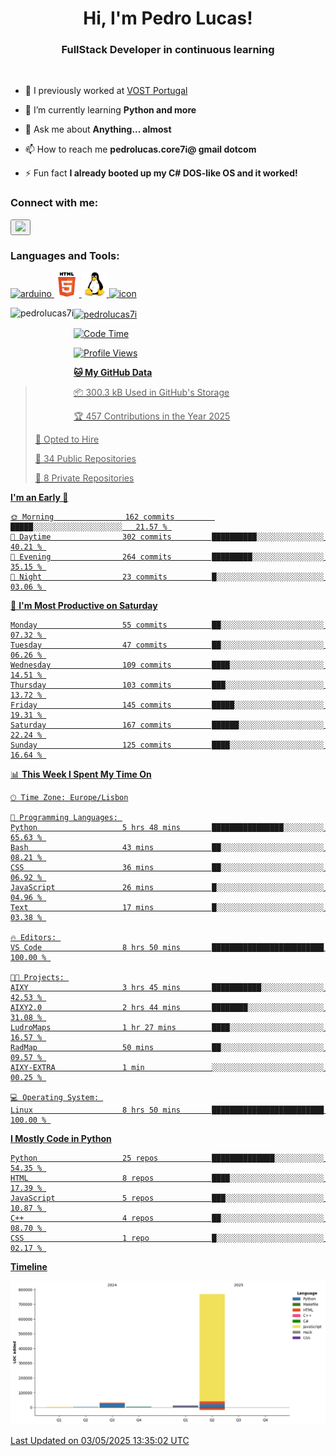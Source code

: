 <h1 align="center">Hi, I'm Pedro Lucas!</h1>
<h3 align="center">FullStack Developer in continuous learning</h3>
<br>

- 🔭 I previously worked at [VOST Portugal](https://github.com/vostpt) 

- 🌱 I’m currently learning **Python and more**

- 💬 Ask me about **Anything... almost**

- 📫 How to reach me **pedrolucas.core7i@ gmail dotcom**

- ⚡ Fun fact **I already booted up my C# DOS-like OS and it worked!**

<h3 align="left">Connect with me:</h3>
<p align="left">
    <div display="flex">
        <a href="https://bsky.app/profile/pedrolucas7i.bsky.social">
            <button>
                <img width=45 src="https://upload.wikimedia.org/wikipedia/commons/7/7a/Bluesky_Logo.svg">
            </button>
        </a>
    </div>
</p>
<h3 align="left">Languages and Tools:</h3>
<p align="left"> <a href="https://www.arduino.cc/" target="_blank" rel="noreferrer"> <img src="https://cdn.worldvectorlogo.com/logos/arduino-1.svg" alt="arduino" width="40" height="40"/> </a> <a href="https://www.w3.org/html/" target="_blank" rel="noreferrer"> <img src="https://raw.githubusercontent.com/devicons/devicon/master/icons/html5/html5-original-wordmark.svg" alt="html5" width="40" height="40"/> </a> <a href="https://www.linux.org/" target="_blank" rel="noreferrer"> <img src="https://raw.githubusercontent.com/devicons/devicon/master/icons/linux/linux-original.svg" alt="linux" width="40" height="40"/> </a> <a href="https://www.python.org" target="_blank" rel="noreferrer"> <img src="https://techstack-generator.vercel.app/python-icon.svg" alt="icon" width="40" height="40" />

<p><img align="left" height="194px" src="https://github-readme-stats.vercel.app/api/top-langs?username=pedrolucas7i&show_icons=true&theme=tokyonight&locale=en&layout=compact" alt="pedrolucas7i" /></p><img height="194px" align="center" src="https://github-readme-stats.vercel.app/api?username=pedrolucas7i&show_icons=true&theme=tokyonight&locale=en" alt="pedrolucas7i" />

<!--START_SECTION:waka-->
![Code Time](http://img.shields.io/badge/Code%20Time-125%20hrs%2038%20mins-blue)

![Profile Views](http://img.shields.io/badge/Profile%20Views-7-blue)

**🐱 My GitHub Data** 

> 📦 300.3 kB Used in GitHub's Storage 
 > 
> 🏆 457 Contributions in the Year 2025
 > 
> 💼 Opted to Hire
 > 
> 📜 34 Public Repositories 
 > 
> 🔑 8 Private Repositories 
 > 
**I'm an Early 🐤** 

```text
🌞 Morning                162 commits         █████░░░░░░░░░░░░░░░░░░░░   21.57 % 
🌆 Daytime                302 commits         ██████████░░░░░░░░░░░░░░░   40.21 % 
🌃 Evening                264 commits         █████████░░░░░░░░░░░░░░░░   35.15 % 
🌙 Night                  23 commits          █░░░░░░░░░░░░░░░░░░░░░░░░   03.06 % 
```
📅 **I'm Most Productive on Saturday** 

```text
Monday                   55 commits          ██░░░░░░░░░░░░░░░░░░░░░░░   07.32 % 
Tuesday                  47 commits          ██░░░░░░░░░░░░░░░░░░░░░░░   06.26 % 
Wednesday                109 commits         ████░░░░░░░░░░░░░░░░░░░░░   14.51 % 
Thursday                 103 commits         ███░░░░░░░░░░░░░░░░░░░░░░   13.72 % 
Friday                   145 commits         █████░░░░░░░░░░░░░░░░░░░░   19.31 % 
Saturday                 167 commits         ██████░░░░░░░░░░░░░░░░░░░   22.24 % 
Sunday                   125 commits         ████░░░░░░░░░░░░░░░░░░░░░   16.64 % 
```


📊 **This Week I Spent My Time On** 

```text
🕑︎ Time Zone: Europe/Lisbon

💬 Programming Languages: 
Python                   5 hrs 48 mins       ████████████████░░░░░░░░░   65.63 % 
Bash                     43 mins             ██░░░░░░░░░░░░░░░░░░░░░░░   08.21 % 
CSS                      36 mins             ██░░░░░░░░░░░░░░░░░░░░░░░   06.92 % 
JavaScript               26 mins             █░░░░░░░░░░░░░░░░░░░░░░░░   04.96 % 
Text                     17 mins             █░░░░░░░░░░░░░░░░░░░░░░░░   03.38 % 

🔥 Editors: 
VS Code                  8 hrs 50 mins       █████████████████████████   100.00 % 

🐱‍💻 Projects: 
AIXY                     3 hrs 45 mins       ███████████░░░░░░░░░░░░░░   42.53 % 
AIXY2.0                  2 hrs 44 mins       ████████░░░░░░░░░░░░░░░░░   31.08 % 
LudroMaps                1 hr 27 mins        ████░░░░░░░░░░░░░░░░░░░░░   16.57 % 
RadMap                   50 mins             ██░░░░░░░░░░░░░░░░░░░░░░░   09.57 % 
AIXY-EXTRA               1 min               ░░░░░░░░░░░░░░░░░░░░░░░░░   00.25 % 

💻 Operating System: 
Linux                    8 hrs 50 mins       █████████████████████████   100.00 % 
```

**I Mostly Code in Python** 

```text
Python                   25 repos            ██████████████░░░░░░░░░░░   54.35 % 
HTML                     8 repos             ████░░░░░░░░░░░░░░░░░░░░░   17.39 % 
JavaScript               5 repos             ███░░░░░░░░░░░░░░░░░░░░░░   10.87 % 
C++                      4 repos             ██░░░░░░░░░░░░░░░░░░░░░░░   08.70 % 
CSS                      1 repo              █░░░░░░░░░░░░░░░░░░░░░░░░   02.17 % 
```



**Timeline**

![Lines of Code chart](https://raw.githubusercontent.com/pedrolucas7i/pedrolucas7i/main/assets/bar_graph.png)


 Last Updated on 03/05/2025 13:35:02 UTC
<!--END_SECTION:waka-->
